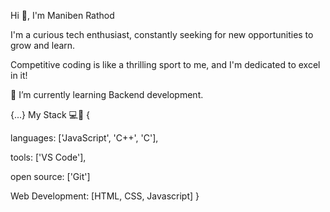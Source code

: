 
Hi 👋, I'm Maniben Rathod

 I'm a curious tech enthusiast, constantly seeking for new opportunities to grow and learn. 
 
 Competitive coding is like a thrilling sport to me, and I'm dedicated to excel in it!


🌱 I’m currently learning Backend development.


{...} My Stack 💻🚀
{

  languages: ['JavaScript', 'C++', 'C'],
  
  tools: ['VS Code'],
  
  open source: ['Git']
  
  Web Development: [HTML, CSS, Javascript]
}





